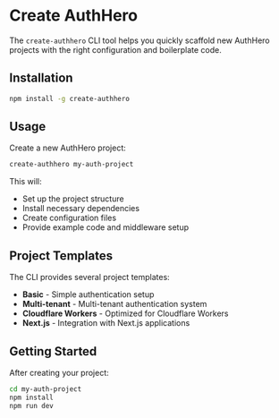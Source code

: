 # Create AuthHero

The `create-authhero` CLI tool helps you quickly scaffold new AuthHero projects with the right configuration and boilerplate code.

## Installation

```bash
npm install -g create-authhero
```

## Usage

Create a new AuthHero project:

```bash
create-authhero my-auth-project
```

This will:
- Set up the project structure
- Install necessary dependencies
- Create configuration files
- Provide example code and middleware setup

## Project Templates

The CLI provides several project templates:

- **Basic** - Simple authentication setup
- **Multi-tenant** - Multi-tenant authentication system
- **Cloudflare Workers** - Optimized for Cloudflare Workers
- **Next.js** - Integration with Next.js applications

## Getting Started

After creating your project:

```bash
cd my-auth-project
npm install
npm run dev
```
